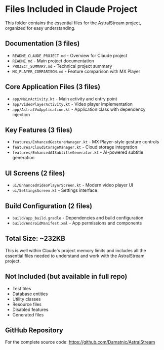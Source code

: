 # Files Included in Claude Project

This folder contains the essential files for the AstralStream project, organized for easy understanding.

## Documentation (3 files)
- `README_CLAUDE_PROJECT.md` - Overview for Claude project
- `README.md` - Main project documentation
- `PROJECT_SUMMARY.md` - Technical project summary
- `MX_PLAYER_COMPARISON.md` - Feature comparison with MX Player

## Core Application Files (3 files)
- `app/MainActivity.kt` - Main activity and entry point
- `app/VideoPlayerActivity.kt` - Video player implementation
- `app/AstralVuApplication.kt` - Application class with dependency injection

## Key Features (3 files)
- `features/EnhancedGestureManager.kt` - MX Player-style gesture controls
- `features/CloudStorageManager.kt` - Cloud storage integration
- `features/EnhancedAISubtitleGenerator.kt` - AI-powered subtitle generation

## UI Screens (2 files)
- `ui/EnhancedVideoPlayerScreen.kt` - Modern video player UI
- `ui/SettingsScreen.kt` - Settings interface

## Build Configuration (2 files)
- `build/app_build.gradle` - Dependencies and build configuration
- `build/AndroidManifest.xml` - App permissions and components

## Total Size: ~232KB

This is well within Claude's project memory limits and includes all the essential files needed to understand and work with the AstralStream project.

## Not Included (but available in full repo)
- Test files
- Database entities
- Utility classes
- Resource files
- Disabled features
- Generated files

## GitHub Repository
For the complete source code: https://github.com/Damatnic/AstralStream
